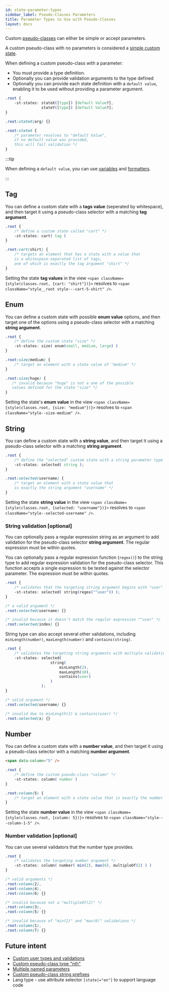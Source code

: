 ```yaml
---
id: state-parameter-types
sidebar_label: Pseudo-Classes Parameters
title: Parameter Types to Use with Pseudo-Classes 
layout: docs
---
```


Custom [pseudo-classes](./pseudo-classes.md) can either be simple or accept parameters. 

A custom pseudo-class with no parameters is considered a [simple custom state](./pseudo-classes.md#simple-custom-states).

When defining a custom pseudo-class with a parameter:

* You must provide a type definition.
* Optionally you can provide validation arguments to the type defined
* Optionally you can provide each state definition with a `default value`, enabling it to be used without providing a parameter argument.

```css
.root {
    -st-states: stateX([type]) [default Value?],
                stateY([type]) [default Value?];
}

.root:stateX(arg) {}

.root:stateX {
    /* parameter resolves to "default Value", 
    if no default value was provided,
    this will fail validation */
}
```

:::tip

When defining a `default value`, you can use [variables](./variables.md) and [formatters](./formatters.md).

:::

## Tag

You can define a custom state with a **tags value** (seperated by whitespace), and then target it using a pseudo-class selector with a matching **tag argument**.

```css
.root {
    /* define a custom state called "cart" */
    -st-states: cart( tag )
}

.root:cart(shirt) {
    /* targets an element that has a state with a value that
    is a whitespace-separated list of tags, 
    one of which is exactly the tag argument "shirt" */
}
```

Setting the state **tag values** in the view `<span className={style(classes.root, {cart: "shirt"})}>` resolves to `<span className="style__root style---cart-5-shirt" />`.


## Enum

You can define a custom state with possible **enum value** options, and then target one of the options using a pseudo-class selector with a matching **string argument**.

```css
.root {
    /* define the custom state "size" */
    -st-states: size( enum(small, medium, large) )
}

.root:size(medium) {
    /* target an element with a state value of "medium" */
}

.root:size(huge) {
   /* invalid because "huge" is not a one of the possible 
   values defined for the state "size" */
}
```

Setting the state's **enum value** in the view `<span className={style(classes.root, {size: "medium"})}>` resolves to `<span className="style--size-medium" />`.

## String

You can define a custom state with a **string value**, and then target it using a pseudo-class selector with a matching **string argument**.

```css
.root {
    /* define the "selected" custom state with a string parameter type */
    -st-states: selected( string );
}

.root:selected(username) {
    /* target an element with a state value that 
    is exactly the string argument "username" */
}
```

Setting the state **string value** in the view `<span className={style(classes.root, {selected: "username"})}>` resolves to `<span className="style--selected-username" />`.

### String validation [optional]

You can optionally pass a regular expression string as an argument to add validation for the pseudo-class selector **string argument**. The regular expression must be within quotes.

You can optionally pass a regular expression function (`regex()`) to the string type to add regular expression validation for the pseudo-class selector. 
This function accepts a single expression to be tested against the selector parameter. The expression must be within quotes.


```css
.root {
    /* validates that the targeting string argument begins with "user" */
    -st-states: selected( string(regex("^user")) );
}

/* a valid argument */
.root:selected(username) {}

/* invalid because it doesn't match the regular expression "^user" */
.root:selected(index) {}
```

String type can also accept several other validations, including `minLength(number)`, `maxLength(number)` and `contains(string)`.

```css
.root {
    /* validates the targeting string arguments with multiple validations */
    -st-states: selected( 
                    string( 
                        minLength(2), 
                        maxLength(10), 
                        contains(user) 
                    ) 
                );
}

/* valid argument */
.root:selected(username) {}

/* invalid due to minLength(2) & contains(user) */
.root:selected(x) {}
```

## Number

You can define a custom state with a **number value**, and then target it using a pseudo-class selector with a matching **number argument**.

```html
<span data-column="5" />
```

```css
.root {
    /* define the custom pseudo-class "column" */
    -st-states: column( number )
}

.root:column(5) {
    /* target an element with a state value that is exactly the number argument "5" */
}
```

Setting the state **number value** in the view `<span className={style(classes.root, {column: 5})}>` resolves to `<span className="style---column-1-5" />`.

### Number validation [optional]

You can use several validators that the number type provides.

```css
.root {
    /* validates the targeting number argument */
    -st-states: column( number( min(2), max(6), multipleOf(2) ) )
}

/* valid arguments */
.root:column(2),
.root:column(4),
.root:column(6) {}

/* invalid because not a "multipleOf(2)" */
.root:column(3),
.root:column(5) {}

/* invalid because of "min(2)" and "max(6)" validations */
.root:column(1),
.root:column(7) {}
```

## Future intent

* [Custom user types and validations](https://github.com/wix/stylable/issues/268)
* [Custom pseudo-class type "nth"](https://github.com/wix/stylable/issues/270)
* [Multiple named parameters](https://github.com/wix/stylable/issues/269)
* [Custom pseudo-class string prefixes](https://github.com/wix/stylable/issues/271)
* Lang type - use attribute selector `[state|="en"]` to support language code
